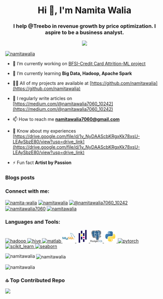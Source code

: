 <h1 align="center">Hi 👋, I'm Namita Walia</h1>
<h3 align="center">I help @Treebo in revenue growth by price optimization. I aspire to be a business analyst.</h3>
<div align="center"> <img src="https://raw.githubusercontent.com/jaiswaladi246/jaiswaladi246/main/banner-3.png"> </div>
<p align="left"> <a href="https://github.com/ryo-ma/github-profile-trophy"><img src="https://github-profile-trophy.vercel.app/?username=namitawalia" alt="namitawalia" /></a> </p>

- 🔭 I’m currently working on [BFSI-Credit Card Attrition-ML project](https://github.com/namitawalia/Credit-Card-Attrition)

- 🌱 I’m currently learning **Big Data, Hadoop, Apache Spark**

- 👨‍💻 All of my projects are available at [https://github.com/namitawalia](https://github.com/namitawalia)

- 📝 I regularly write articles on [https://medium.com/@namitawalia7060_10242](https://medium.com/@namitawalia7060_10242)

- 📫 How to reach me **namitawalia7060@gmail.com**

- 📄 Know about my experiences [https://drive.google.com/file/d/1v_NyDAAScbKRgxKk78xsU-LEAySbzE80/view?usp=drive_link](https://drive.google.com/file/d/1v_NyDAAScbKRgxKk78xsU-LEAySbzE80/view?usp=drive_link)

- ⚡ Fun fact **Artist by Passion**

### Blogs posts
<!-- BLOG-POST-LIST:START -->
<!-- BLOG-POST-LIST:END -->

<h3 align="left">Connect with me:</h3>
<p align="left">
<a href="https://linkedin.com/in/namita-walia" target="blank"><img align="center" src="https://raw.githubusercontent.com/rahuldkjain/github-profile-readme-generator/master/src/images/icons/Social/linked-in-alt.svg" alt="namita-walia" height="30" width="40" /></a>
<a href="https://kaggle.com/namitawalia" target="blank"><img align="center" src="https://raw.githubusercontent.com/rahuldkjain/github-profile-readme-generator/master/src/images/icons/Social/kaggle.svg" alt="namitawalia" height="30" width="40" /></a>
<a href="https://medium.com/@namitawalia7060_10242" target="blank"><img align="center" src="https://raw.githubusercontent.com/rahuldkjain/github-profile-readme-generator/master/src/images/icons/Social/medium.svg" alt="@namitawalia7060_10242" height="30" width="40" /></a>
<a href="https://www.hackerrank.com/namitawalia7060" target="blank"><img align="center" src="https://raw.githubusercontent.com/rahuldkjain/github-profile-readme-generator/master/src/images/icons/Social/hackerrank.svg" alt="namitawalia7060" height="30" width="40" /></a>
<a href="https://www.leetcode.com/namitawalia" target="blank"><img align="center" src="https://raw.githubusercontent.com/rahuldkjain/github-profile-readme-generator/master/src/images/icons/Social/leet-code.svg" alt="namitawalia" height="30" width="40" /></a>
</p>

<h3 align="left">Languages and Tools:</h3>
<p align="left"> <a href="https://hadoop.apache.org/" target="_blank" rel="noreferrer"> <img src="https://www.vectorlogo.zone/logos/apache_hadoop/apache_hadoop-icon.svg" alt="hadoop" width="40" height="40"/> </a> <a href="https://hive.apache.org/" target="_blank" rel="noreferrer"> <img src="https://www.vectorlogo.zone/logos/apache_hive/apache_hive-icon.svg" alt="hive" width="40" height="40"/> </a> <a href="https://www.mathworks.com/" target="_blank" rel="noreferrer"> <img src="https://upload.wikimedia.org/wikipedia/commons/2/21/Matlab_Logo.png" alt="matlab" width="40" height="40"/> </a> <a href="https://www.mysql.com/" target="_blank" rel="noreferrer"> <img src="https://raw.githubusercontent.com/devicons/devicon/master/icons/mysql/mysql-original-wordmark.svg" alt="mysql" width="40" height="40"/> </a> <a href="https://pandas.pydata.org/" target="_blank" rel="noreferrer"> <img src="https://raw.githubusercontent.com/devicons/devicon/2ae2a900d2f041da66e950e4d48052658d850630/icons/pandas/pandas-original.svg" alt="pandas" width="40" height="40"/> </a> <a href="https://www.postgresql.org" target="_blank" rel="noreferrer"> <img src="https://raw.githubusercontent.com/devicons/devicon/master/icons/postgresql/postgresql-original-wordmark.svg" alt="postgresql" width="40" height="40"/> </a> <a href="https://www.python.org" target="_blank" rel="noreferrer"> <img src="https://raw.githubusercontent.com/devicons/devicon/master/icons/python/python-original.svg" alt="python" width="40" height="40"/> </a> <a href="https://pytorch.org/" target="_blank" rel="noreferrer"> <img src="https://www.vectorlogo.zone/logos/pytorch/pytorch-icon.svg" alt="pytorch" width="40" height="40"/> </a> <a href="https://scikit-learn.org/" target="_blank" rel="noreferrer"> <img src="https://upload.wikimedia.org/wikipedia/commons/0/05/Scikit_learn_logo_small.svg" alt="scikit_learn" width="40" height="40"/> </a> <a href="https://seaborn.pydata.org/" target="_blank" rel="noreferrer"> <img src="https://seaborn.pydata.org/_images/logo-mark-lightbg.svg" alt="seaborn" width="40" height="40"/> </a> </p>

<p><img align="left" src="https://github-readme-stats.vercel.app/api/top-langs?username=namitawalia&show_icons=true&locale=en&layout=compact" alt="namitawalia" /></p>

<p>&nbsp;<img align="center" src="https://github-readme-stats.vercel.app/api?username=namitawalia&show_icons=true&locale=en" alt="namitawalia" /></p>

<p><img align="center" src="https://github-readme-streak-stats.herokuapp.com/?user=namitawalia&" alt="namitawalia" /></p>

### 🔝 Top Contributed Repo
![](https://github-contributor-stats.vercel.app/api?username=namitawalia&limit=5&theme=flat&combine_all_yearly_contributions=true)
